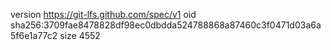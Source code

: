version https://git-lfs.github.com/spec/v1
oid sha256:3709fae8478828df98ec0dbdda524788868a87460c3f0471d03a6a5f6e1a77c2
size 4552
